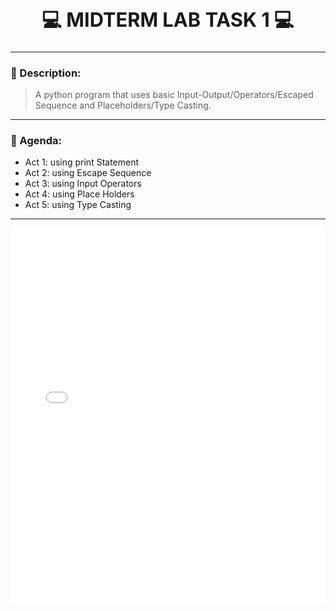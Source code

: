 <!-- ====== MIDTERM LAB TASK TEMPLATE ====== -->

<h1 align="center" style="font-size:2.2em; font-weight:bold;">💻 MIDTERM LAB TASK 1 💻</h1>

---

### 📝 Description:
> A python program that uses basic Input-Output/Operators/Escaped Sequence and Placeholders/Type Casting.

---

### 🎯 Agenda:
- Act 1: using print Statement
- Act 2: using Escape Sequence
- Act 3: using Input Operators
- Act 4: using Place Holders
- Act 5: using Type Casting

---

<p align="center">
  <iframe src="asset/Midterm Lab Task1 - Quiambao_AronDaniel_B.pdf" width="100%" height="600px" style="border:none;">
  </iframe>
</p>
